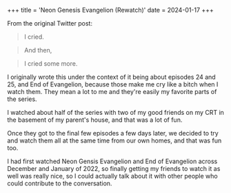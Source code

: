 +++
title = 'Neon Genesis Evangelion (Rewatch)'
date = 2024-01-17
+++

From the original Twitter post:

> I cried.

> And then, 

> I cried some more.

I originally wrote this under the context of it being about episodes 24 and 25, and End of Evangelion, because those make me cry like a bitch when I watch them. They mean a lot to me and they're easily my favorite parts of the series.

I watched about half of the series with two of my good friends on my CRT in the basement of my parent's house, and that was a lot of fun.

Once they got to the final few episodes a few days later, we decided to try and watch them all at the same time from our own homes, and that was fun too.

I had first watched Neon Gensis Evangelion and End of Evangelion across December and January of 2022, so finally getting my friends to watch it as well was really nice, so I could actually talk about it with other people who could contribute to the conversation.